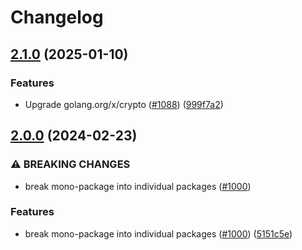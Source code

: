 # Changelog

## [2.1.0](https://github.com/chanzuckerberg/go-misc/compare/keypair-v2.0.0...keypair-v2.1.0) (2025-01-10)


### Features

* Upgrade golang.org/x/crypto ([#1088](https://github.com/chanzuckerberg/go-misc/issues/1088)) ([999f7a2](https://github.com/chanzuckerberg/go-misc/commit/999f7a23627f5aa5d338fb813431d09cc144ae57))

## [2.0.0](https://github.com/chanzuckerberg/go-misc/compare/keypair-v1.12.0...keypair-v2.0.0) (2024-02-23)


### ⚠ BREAKING CHANGES

* break mono-package into individual packages ([#1000](https://github.com/chanzuckerberg/go-misc/issues/1000))

### Features

* break mono-package into individual packages ([#1000](https://github.com/chanzuckerberg/go-misc/issues/1000)) ([5151c5e](https://github.com/chanzuckerberg/go-misc/commit/5151c5e6a03d706156ac0a5b437875ab1600af6c))
